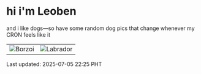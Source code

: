 # hi i'm Leoben

and i like dogs—so have some random dog pics that change whenever my CRON feels like it

|  |  |
|--------|----------|
| ![Borzoi](https://random-dog-vercel.vercel.app/api/random-borzoi?v=1751725536) | ![Labrador](https://random-dog-vercel.vercel.app/api/random-labrador?v=1751725536) |

Last updated: 2025-07-05 22:25 PHT
